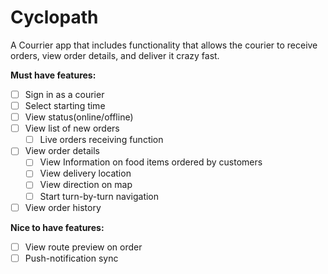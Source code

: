 # Cyclopath
A Courrier app that includes functionality that allows the courier to receive orders, view order details, and deliver it crazy fast. 

**Must have features:**

- [ ] Sign in as a courier
- [ ] Select starting time
- [ ] View status(online/offline)
- [ ] View list of new orders
    - [ ] Live orders receiving function
- [ ] View order details
    - [ ] View Information on food items ordered by customers
    - [ ] View delivery location   
    - [ ] View direction on map
    - [ ] Start turn-by-turn navigation
- [ ] View order history

**Nice to have features:**
- [ ] View route preview on order
- [ ] Push-notification sync
